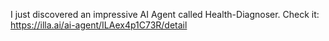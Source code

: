 I just discovered an impressive AI Agent called Health-Diagnoser. Check it: https://illa.ai/ai-agent/ILAex4p1C73R/detail

